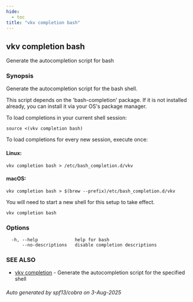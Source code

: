 ```yaml
---
hide:
  - toc
title: "vkv completion bash"
---
```

## vkv completion bash

Generate the autocompletion script for bash

### Synopsis

Generate the autocompletion script for the bash shell.

This script depends on the 'bash-completion' package.
If it is not installed already, you can install it via your OS's package manager.

To load completions in your current shell session:

	source <(vkv completion bash)

To load completions for every new session, execute once:

#### Linux:

	vkv completion bash > /etc/bash_completion.d/vkv

#### macOS:

	vkv completion bash > $(brew --prefix)/etc/bash_completion.d/vkv

You will need to start a new shell for this setup to take effect.


```
vkv completion bash
```

### Options

```
  -h, --help              help for bash
      --no-descriptions   disable completion descriptions
```

### SEE ALSO

* [vkv completion](vkv_completion.md)	 - Generate the autocompletion script for the specified shell

###### Auto generated by spf13/cobra on 3-Aug-2025
